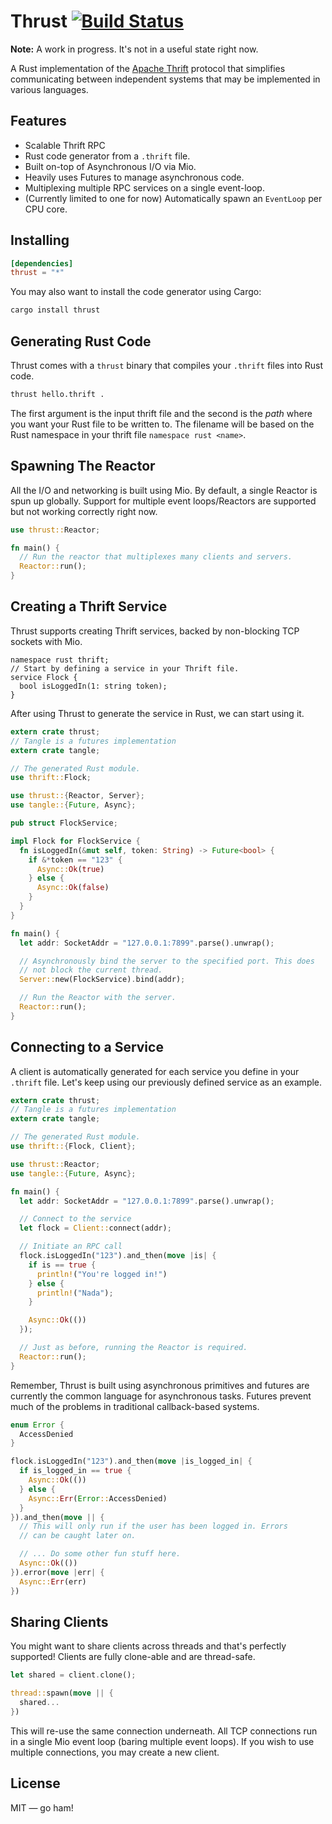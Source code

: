 # Thrust [![Build Status](https://travis-ci.org/thehydroimpulse/thrust.svg?branch=master)](https://travis-ci.org/thehydroimpulse/thrust)

**Note:** A work in progress. It's not in a useful state right now.

A Rust implementation of the [Apache Thrift](https://thrift.apache.org/) protocol that simplifies communicating between independent systems that may be implemented in various languages.

## Features

- Scalable Thrift RPC
- Rust code generator from a `.thrift` file.
- Built on-top of Asynchronous I/O via Mio.
- Heavily uses Futures to manage asynchronous code.
- Multiplexing multiple RPC services on a single event-loop.
- (Currently limited to one for now) Automatically spawn an `EventLoop` per CPU core.

## Installing

```toml
[dependencies]
thrust = "*"
```

You may also want to install the code generator using Cargo:

```bash
cargo install thrust
```

## Generating Rust Code

Thrust comes with a `thrust` binary that compiles your `.thrift` files into Rust code.

```bash
thrust hello.thrift .
```

The first argument is the input thrift file and the second is the *path* where you want your
Rust file to be written to. The filename will be based on the Rust namespace in your thrift file `namespace rust <name>`.

## Spawning The Reactor

All the I/O and networking is built using Mio. By default, a single Reactor is spun up globally. Support for multiple event loops/Reactors are supported but not working correctly right now.

```rust
use thrust::Reactor;

fn main() {
  // Run the reactor that multiplexes many clients and servers.
  Reactor::run();
}
```

## Creating a Thrift Service

Thrust supports creating Thrift services, backed by non-blocking TCP sockets with Mio.

```thrift
namespace rust thrift;
// Start by defining a service in your Thrift file.
service Flock {
  bool isLoggedIn(1: string token);
}
```

After using Thrust to generate the service in Rust, we can start using it.

```rust
extern crate thrust;
// Tangle is a futures implementation
extern crate tangle;

// The generated Rust module.
use thrift::Flock;

use thrust::{Reactor, Server};
use tangle::{Future, Async};

pub struct FlockService;

impl Flock for FlockService {
  fn isLoggedIn(&mut self, token: String) -> Future<bool> {
    if &*token == "123" {
      Async::Ok(true)
    } else {
      Async::Ok(false)
    }
  }
}

fn main() {
  let addr: SocketAddr = "127.0.0.1:7899".parse().unwrap();

  // Asynchronously bind the server to the specified port. This does
  // not block the current thread.
  Server::new(FlockService).bind(addr);

  // Run the Reactor with the server.
  Reactor::run();
}
```

## Connecting to a Service

A client is automatically generated for each service you define in your `.thrift` file. Let's keep using our previously defined service as an example.

```rust
extern crate thrust;
// Tangle is a futures implementation
extern crate tangle;

// The generated Rust module.
use thrift::{Flock, Client};

use thrust::Reactor;
use tangle::{Future, Async};

fn main() {
  let addr: SocketAddr = "127.0.0.1:7899".parse().unwrap();

  // Connect to the service
  let flock = Client::connect(addr);

  // Initiate an RPC call
  flock.isLoggedIn("123").and_then(move |is| {
    if is == true {
      println!("You're logged in!")
    } else {
      println!("Nada");
    }

    Async::Ok(())
  });

  // Just as before, running the Reactor is required.
  Reactor::run();
}
```

Remember, Thrust is built using asynchronous primitives and futures are currently the common language for asynchronous tasks. Futures prevent much of the problems in traditional callback-based systems.

```rust
enum Error {
  AccessDenied
}

flock.isLoggedIn("123").and_then(move |is_logged_in| {
  if is_logged_in == true {
    Async::Ok(())
  } else {
    Async::Err(Error::AccessDenied)
  }
}).and_then(move || {
  // This will only run if the user has been logged in. Errors
  // can be caught later on.

  // ... Do some other fun stuff here.
  Async::Ok(())
}).error(move |err| {
  Async::Err(err)
})
```

## Sharing Clients

You might want to share clients across threads and that's perfectly supported! Clients are fully clone-able and are thread-safe.

```rust
let shared = client.clone();

thread::spawn(move || {
  shared...
})
```

This will re-use the same connection underneath. All TCP connections run in a single Mio event loop (baring multiple event loops). If you wish to use multiple connections, you may create a new client.

## License

MIT &mdash; go ham!
